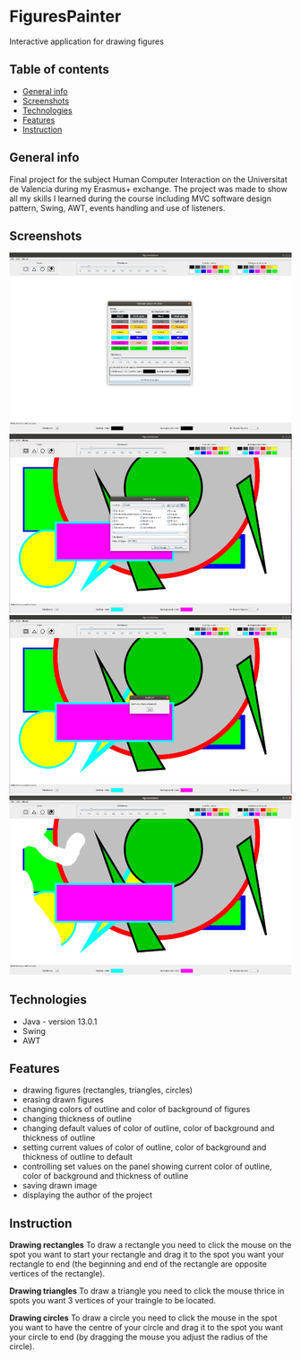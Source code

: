 # FiguresPainter
Interactive application for drawing figures

## Table of contents
* [General info](#general-info)
* [Screenshots](#screenshots)
* [Technologies](#technologies)
* [Features](#features)
* [Instruction](#instruction)

## General info
Final project for the subject Human Computer Interaction on the Universitat de Valencia during my Erasmus+ exchange. The project was made to show all my skills I learned during the course including MVC software design pattern, Swing, AWT, events handling and use of listeners.

## Screenshots
![Screenshot1](./img/screenshot1.png)
![Screenshot2](./img/screenshot2.png)
![Screenshot3](./img/screenshot3.png)
![Screenshot4](./img/screenshot4.png)

## Technologies
* Java - version 13.0.1
* Swing
* AWT

## Features
* drawing figures (rectangles, triangles, circles)
* erasing drawn figures
* changing colors of outline and color of background of figures
* changing thickness of outline
* changing default values of color of outline, color of background and thickness of outline
* setting current values of color of outline, color of background and thickness of outline to default
* controlling set values on the panel showing current color of outline, color of background and thickness of outline
* saving drawn image
* displaying the author of the project

## Instruction
**Drawing rectangles**
   To draw a rectangle you need to click the mouse on the spot you want to start your rectangle and drag it to the spot you want your rectangle to end (the beginning and end of the rectangle are opposite vertices of the rectangle).

**Drawing triangles**
   To draw a triangle you need to click the mouse thrice in spots you want 3 vertices of your traingle to be located.

**Drawing circles**
   To draw a circle you need to click the mouse in the spot you want to have the centre of your circle and drag it to the spot you want your circle to end (by dragging the mouse you adjust the radius of the circle).








